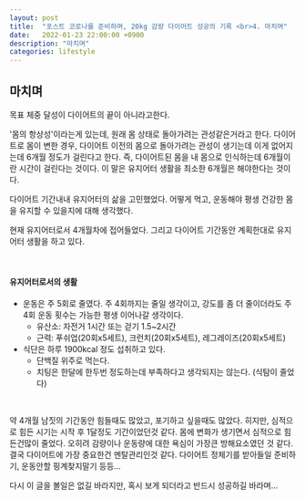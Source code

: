 ```yaml
---
layout: post
title:  "포스트 코로나를 준비하며, 20kg 감량 다이어트 성공의 기록 <br>4. 마치며"
date:   2022-01-23 22:00:00 +0900
description: "마치며"
categories: lifestyle
---
```


## 마치며

목표 체중 달성이 다이어트의 끝이 아니라고한다.

'몸의 항상성'이라는게 있는데, 원래 몸 상태로 돌아가려는 관성같은거라고 한다.
다이어트로 몸이 변한 경우, 다이어트 이전의 몸으로 돌아가려는 관성이 생기는데 이게 없어지는데 6개월 정도가 걸린다고 한다.
즉, 다이어트된 몸을 내 몸으로 인식하는데 6개월이란 시간이 걸린다는 것이다.
이 말은 유지어터 생활을 최소한 6개월은 해야한다는 것이다.

다이어트 기간내내 유지어터의 삶을 고민했었다.
어떻게 먹고, 운동해야 평생 건강한 몸을 유지할 수 있을지에 대해 생각했다.

현재 유지어터로서 4개월차에 접어들었다.
그리고 다이어트 기간동안 계획한대로 유지어터 생활을 하고 있다.

<br>

#### 유지어터로서의 생활

- 운동은 주 5회로 줄였다. 주 4회까지는 줄일 생각이고, 강도를 좀 더 줄이더라도 주 4회 운동 횟수는 가능한 평생 이어나갈 생각이다.
  - 유산소: 자전거 1시간 또는 걷기 1.5~2시간
  - 근력: 푸쉬업(20회x5세트), 크런치(20회x5세트), 레그레이즈(20회x5세트)
- 식단은 하루 1900kcal 정도 섭취하고 있다.
  - 단백질 위주로 먹는다.
  - 치팅은 한달에 한두번 정도하는데 부족하다고 생각되지는 않는다. (식탐이 줄었다)

<br>

약 4개월 남짓의 기간동안 힘들때도 많았고, 포기하고 싶을때도 많았다.
히지만, 심적으로 힘든 시기는 시작 후 1달정도 기간이었던것 같다.
몸에 변화가 생기면서 심적으로 힘든건많이 줄었다. 오히려 감량이나 운동량에 대한 욕심이 가장큰 방해요소였던 것 같다.
결국 다이어트에 가장 중요한건 멘탈관리인것 같다.
다이어트 정체기를 받아들일 준비하기, 운동안할 핑계찾지말기 등등...

다시 이 글을 볼일은 없길 바라지만,
혹시 보게 되더라고 반드시 성공하길 바라며...

